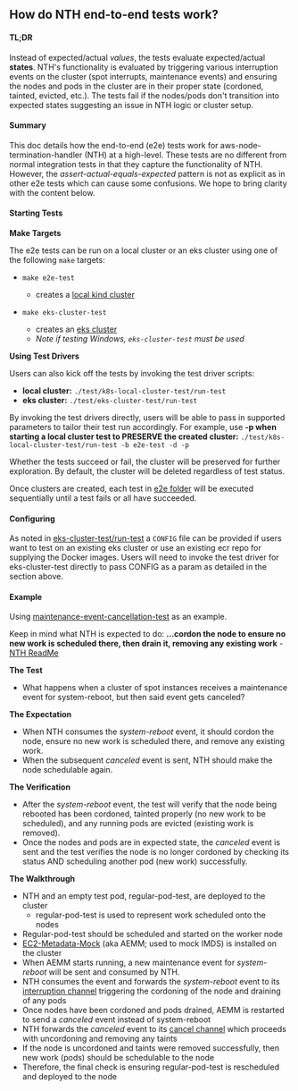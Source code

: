 ## How do NTH end-to-end tests work?


#### TL;DR
Instead of expected/actual *values*, the tests evaluate expected/actual **states**. NTH's functionality is evaluated by triggering various interruption events on the cluster (spot interrupts, maintenance events) and ensuring the nodes and pods in the cluster are in their proper state (cordoned, tainted, evicted, etc.). The tests fail if the nodes/pods don't transition into expected states suggesting an issue in NTH logic or cluster setup.


#### Summary
This doc details how the end-to-end (e2e) tests work for aws-node-termination-handler (NTH) at a high-level. These tests are no different from normal integration tests in that they capture the functionality of NTH. However, the *assert-actual-equals-expected* pattern is not as explicit as in other e2e tests which can cause some confusions. We hope to bring clarity with the content below.


#### Starting Tests
**Make Targets**

The e2e tests can be run on a local cluster or an eks cluster using one of the following `make` targets:
 * `make e2e-test`
	* creates a [local kind cluster](https://github.com/aws/aws-node-termination-handler/blob/master/test/k8s-local-cluster-test/kind-two-node-cluster.yaml)
	
* `make eks-cluster-test`
  * creates an [eks cluster](https://github.com/aws/aws-node-termination-handler/blob/master/test/eks-cluster-test/cluster-spec.yaml) 
  * *Note if testing Windows, `eks-cluster-test` must be used*

**Using Test Drivers**

Users can also kick off the tests by invoking the test driver scripts:
* **local cluster:** `./test/k8s-local-cluster-test/run-test`
* **eks cluster:** `./test/eks-cluster-test/run-test`

By invoking the test drivers directly, users will be able to pass in supported parameters to tailor their test run accordingly. For example, 
use **-p when starting a local cluster test to PRESERVE the created cluster:** `./test/k8s-local-cluster-test/run-test -b e2e-test -d -p`

Whether the tests succeed or fail, the cluster will be preserved for further exploration. By default, the cluster will be deleted regardless of test status.

Once clusters are created, each test in [e2e folder](https://github.com/aws/aws-node-termination-handler/tree/master/test/e2e) will be executed sequentially until a test fails or all have succeeded.


#### Configuring
As noted in [eks-cluster-test/run-test](https://github.com/aws/aws-node-termination-handler/blob/master/test/eks-cluster-test/run-test#L23) a `CONFIG` file can be provided if users want to test on an existing eks cluster or use an existing ecr repo for supplying the Docker images. Users will need to invoke the test driver for eks-cluster-test directly to pass CONFIG as a param as detailed in the section above.


#### Example
Using [maintenance-event-cancellation-test](https://github.com/aws/aws-node-termination-handler/blob/master/test/e2e/maintenance-event-cancellation-test) as an example. 

Keep in mind what NTH is expected to do: **...cordon the node to ensure no new work is scheduled there, then drain it, removing any existing work** - [NTH ReadMe](https://github.com/aws/aws-node-termination-handler)


**The Test**
* What happens when a cluster of spot instances receives a maintenance event for system-reboot, but then said event gets canceled?

**The Expectation**
* When NTH consumes the *system-reboot* event, it should cordon the node, ensure no new work is scheduled there, and remove any existing work.
* When the subsequent  *canceled* event is sent, NTH should make the node schedulable again.

**The Verification**
* After the *system-reboot* event, the test will verify that the node being rebooted has been cordoned, tainted properly (no new work to be scheduled), and any running pods are evicted (existing work is removed).
* Once the nodes and pods are in expected state, the *canceled* event is sent and the test verifies the node is no longer cordoned by checking its status AND scheduling another pod (new work) successfully.

**The Walkthrough**
* NTH and an empty test pod, regular-pod-test, are deployed to the cluster
  *  regular-pod-test is used to represent work scheduled onto the nodes
* Regular-pod-test should be scheduled and started on the worker node
* [EC2-Metadata-Mock](https://github.com/aws/amazon-ec2-metadata-mock) (aka AEMM; used to mock IMDS) is installed on the cluster
* When AEMM starts running, a new maintenance event for *system-reboot* will be sent and consumed by NTH.
* NTH consumes the event and forwards the *system-reboot* event to its [interruption channel](https://github.com/aws/aws-node-termination-handler/blob/18ce8fdd87172c5e774b3693b29ce62c49e93272/cmd/node-termination-handler.go#L152) triggering the cordoning of the node and draining of any pods
* Once nodes have been cordoned and pods drained, AEMM is restarted to send a *canceled* event instead of system-reboot
* NTH forwards the *canceled* event to its [cancel channel](https://github.com/aws/aws-node-termination-handler/blob/18ce8fdd87172c5e774b3693b29ce62c49e93272/cmd/node-termination-handler.go#L160) which proceeds with uncordoning and removing any taints
* If the node is uncordoned and taints were removed successfully, then new work (pods) should be schedulable to the node
* Therefore, the final check is ensuring regular-pod-test is rescheduled and deployed to the node